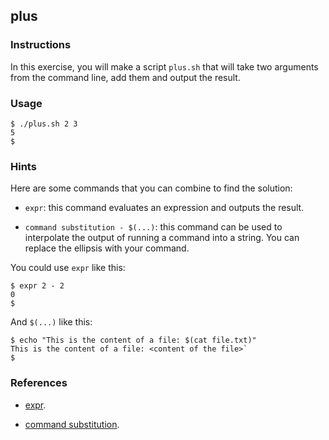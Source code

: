 ## plus

### Instructions

In this exercise, you will make a script `plus.sh` that will take two arguments from the command line, add them and output the result.

### Usage

```console
$ ./plus.sh 2 3
5
$
```

### Hints

Here are some commands that you can combine to find the solution:

- `expr`: this command evaluates an expression and outputs the result.

- `command substitution - $(...)`: this command can be used to interpolate the output of running a command into a string. You can replace the ellipsis with your command.

You could use `expr` like this:

```console
$ expr 2 - 2
0
$
```

And `$(...)` like this:

```console
$ echo "This is the content of a file: $(cat file.txt)"
This is the content of a file: <content of the file>`
$
```

### References

- [expr](https://www.gnu.org/software/coreutils/manual/html_node/expr-invocation.html#expr-invocation).

- [command substitution](https://www.gnu.org/savannah-checkouts/gnu/bash/manual/bash.html#Command-Substitution).
